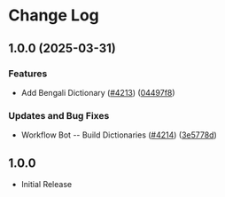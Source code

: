 # Change Log

## 1.0.0 (2025-03-31)


### Features

* Add Bengali Dictionary  ([#4213](https://github.com/forks-by-kieran/cspell-dicts/issues/4213)) ([04497f8](https://github.com/forks-by-kieran/cspell-dicts/commit/04497f81241e9d00f255c3d32869f836555bfe63))


### Updates and Bug Fixes

* Workflow Bot -- Build Dictionaries ([#4214](https://github.com/forks-by-kieran/cspell-dicts/issues/4214)) ([3e5778d](https://github.com/forks-by-kieran/cspell-dicts/commit/3e5778da7707efdca10e9eacfde37464c796ba9c))

## 1.0.0

- Initial Release
